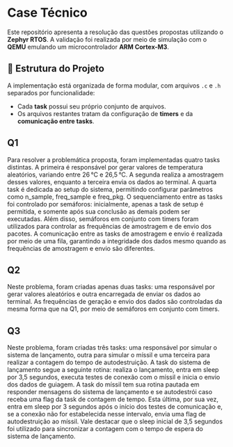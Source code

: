 # Case Técnico 

Este repositório apresenta a resolução das questões propostas utilizando o **Zephyr RTOS**. A validação foi realizada por meio de simulação com o **QEMU** emulando um microcontrolador **ARM Cortex-M3**.

## 📁 Estrutura do Projeto

A implementação está organizada de forma modular, com arquivos `.c` e `.h` separados por funcionalidade:

- Cada **task** possui seu próprio conjunto de arquivos.
- Os arquivos restantes tratam da configuração de **timers** e da **comunicação entre tasks**.

## Q1

Para resolver a problemática proposta, foram implementadas quatro tasks distintas. A primeira é responsável por gerar valores de temperatura aleatórios, variando entre 26 °C e 26,5 °C. A segunda realiza a amostragem desses valores, enquanto a terceira envia os dados ao terminal. A quarta task é dedicada ao setup do sistema, permitindo configurar parâmetros como n_sample, freq_sample e freq_pkg. O sequenciamento entre as tasks foi controlado por semáforos: inicialmente, apenas a task de setup é permitida, e somente após sua conclusão as demais podem ser executadas. Além disso, semáforos em conjunto com timers foram utilizados para controlar as frequências de amostragem e de envio dos pacotes. A comunicação entre as tasks de amostragem e envio é realizada por meio de uma fila, garantindo a integridade dos dados mesmo quando as frequências de amostragem e envio são diferentes.

## Q2

Neste problema, foram criadas apenas duas tasks: uma responsável por gerar valores aleatórios e outra encarregada de enviar os dados ao terminal. As frequências de geração e envio dos dados são controladas da mesma forma que na Q1, por meio de semáforos em conjunto com timers.

## Q3

Neste problema, foram criadas três tasks: uma responsável por simular o sistema de lançamento, outra para simular o míssil e uma terceira para realizar a contagem do tempo de autodestruição. A task do sistema de lançamento segue a seguinte rotina: realiza o lançamento, entra em sleep por 3,5 segundos, executa testes de conexão com o míssil e inicia o envio dos dados de guiagem. A task do míssil tem sua rotina pautada em responder mensagens do sistema de lançamento e se autodestrói caso receba uma flag da task de contagem de tempo. Esta última, por sua vez, entra em sleep por 3 segundos após o início dos testes de comunicação e, se a conexão não for estabelecida nesse intervalo, envia uma flag de autodestruição ao míssil. Vale destacar que o sleep inicial de 3,5 segundos foi utilizado para sincronizar a contagem com o tempo de espera do sistema de lançamento.
